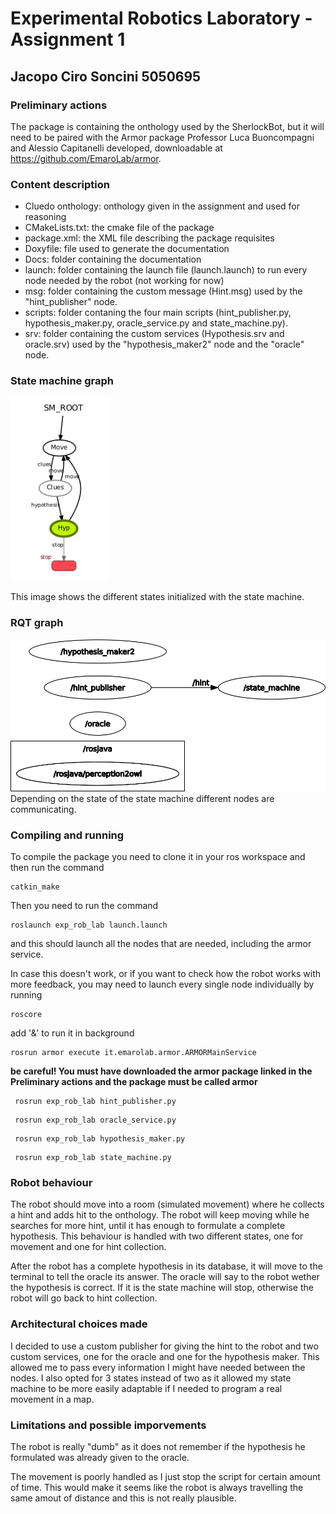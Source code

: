 # Experimental Robotics Laboratory - Assignment 1

## Jacopo Ciro Soncini 5050695

### Preliminary actions

The package is containing the onthology used by the SherlockBot, but it will need to be paired with the Armor package Professor Luca Buoncompagni and Alessio Capitanelli developed,
downloadable at https://github.com/EmaroLab/armor. 

### Content description

* Cluedo onthology: onthology given in the assignment and used for reasoning
* CMakeLists.txt: the cmake file of the package
* package.xml: the XML file describing the package requisites
* Doxyfile: file used to generate the documentation
* Docs: folder containing the documentation
* launch: folder containing the launch file (launch.launch) to run every node needed by the robot (not working for now)
* msg: folder containing the custom message (Hint.msg) used by the "hint_publisher" node.
* scripts: folder contaning the four main scripts (hint_publisher.py, hypothesis_maker.py, oracle_service.py and state_machine.py).
* srv: folder containing the custom services (Hypothesis.srv and oracle.srv) used by the "hypothesis_maker2" node and the "oracle" node.

### State machine graph
![ros state machine](sm_sys.GIF)

This image shows the different states initialized with the state machine.

### RQT graph
![ros graph](/rosgraph.png)
Depending on the state of the state machine different nodes are communicating.

### Compiling and running

To compile the package you need to clone it in your ros workspace and then run the command 
```
catkin_make
```
Then you need to run the command 
```
roslaunch exp_rob_lab launch.launch
```
and this should launch all the nodes that are needed, including the armor service.

In case this doesn't work, or if you want to check how the robot works with more feedback, you may need to launch every single node individually by running
``` 
roscore
```
add '&' to run it in background
```
rosrun armor execute it.emarolab.armor.ARMORMainService 
```
**be careful! You must have downloaded the armor package linked in the Preliminary actions and the package must be called armor**
```
 rosrun exp_rob_lab hint_publisher.py 
```
```
 rosrun exp_rob_lab oracle_service.py
```
```
 rosrun exp_rob_lab hypothesis_maker.py
```
```
 rosrun exp_rob_lab state_machine.py
```

### Robot behaviour 
The robot should move into a room (simulated movement) where he collects a hint and adds hit to the onthology. The robot will keep moving while he searches for more hint, until it has enough to formulate a complete hypothesis. This behaviour is handled with two different states, one for movement and one for hint collection.

After the robot has a complete hypothesis in its database, it will move to the terminal to tell the oracle its answer. The oracle will say to the robot wether the hypothesis is correct. If it is the state machine will stop, otherwise the robot will go back to hint collection.

### Architectural choices made

I decided to use a custom publisher for giving the hint to the robot and two custom services, one for the oracle and one for the hypothesis maker. This allowed me to pass every information I might have needed between the nodes.
I also opted for 3 states instead of two as it allowed my state machine to be more easily adaptable if I needed to program a real movement in a map.

### Limitations and possible imporvements

The robot is really "dumb" as it does not remember if the hypothesis he formulated was already given to the oracle.

The movement is poorly handled as I just stop the script for certain amount of time. This would make it seems like the robot is always travelling the same amout of distance and this is not really plausible. 


